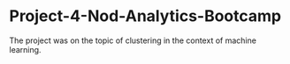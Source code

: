 # Project-4-Nod-Analytics-Bootcamp
The project was on the topic of clustering in the context of machine learning.
